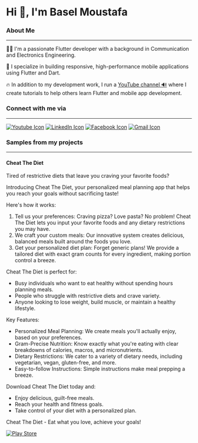 # Hi 👋, I'm Basel Moustafa

### About Me
___
👷‍♂️ I'm a passionate Flutter developer with a background in Communication and Electronics Engineering. 

📱 I specialize in building responsive, high-performance mobile applications using Flutter and Dart. 

🔥 In addition to my development work, I run a [YouTube channel 🔊](https://www.youtube.com/channel/UCylWI6oOCP8M8bJsT9CGVsw) where I create tutorials to help others learn Flutter and mobile app development.

### Connect with me via
___


[![Youtube Icon](https://camo.githubusercontent.com/6a4d47c20e767f1cd370762b5da60a005673f3655aa182fda047e07f2a40bbd6/68747470733a2f2f696d672e736869656c64732e696f2f62616467652f796f75747562652d4646303030302e7376673f7374796c653d666f722d7468652d6261646765266c6f676f3d796f7574756265266c6f676f436f6c6f723d7768697465)](https://www.youtube.com/channel/UCylWI6oOCP8M8bJsT9CGVsw)  [![LinkedIn Icon](https://camo.githubusercontent.com/5eb14fe47963eb6b66a11125d7ece83551a4ce7f01a62714e920120a1086a878/68747470733a2f2f696d672e736869656c64732e696f2f62616467652f6c696e6b6564696e2d3030373762352e7376673f7374796c653d666f722d7468652d6261646765266c6f676f3d6c696e6b6564696e266c6f676f436f6c6f723d7768697465)](https://www.linkedin.com/in/basel-moustafa-943050248/) [![Facebook Icon](https://camo.githubusercontent.com/155b9f20f4a0a3f587b3846d54e1e1160e84bdfbace82dafb6daca9213e3807d/68747470733a2f2f696d672e736869656c64732e696f2f62616467652f46616365626f6f6b2d3432363742322e7376673f7374796c653d666f722d7468652d6261646765266c6f676f3d66616365626f6f6b266c6f676f436f6c6f723d7768697465)](https://www.facebook.com/basel.mostafa.33) [![Gmail Icon](https://img.shields.io/badge/Gmail-D14836?style=for-the-badge&logo=gmail&logoColor=white)](https://mail.google.com/mail/?view=cm&fs=1&to=basel.moustafa2000@gmail.com)
### Samples from my projects
___
#### Cheat The Diet


Tired of restrictive diets that leave you craving your favorite foods?

Introducing Cheat The Diet, your personalized meal planning app that helps you reach your goals without sacrificing taste!

Here's how it works:

1. Tell us your preferences: Craving pizza? Love pasta? No problem! Cheat The Diet lets you input your favorite foods and any dietary restrictions you may have.
2. We craft your custom meals: Our innovative system creates delicious, balanced meals built around the foods you love.
3. Get your personalized diet plan: Forget generic plans! We provide a tailored diet with exact gram counts for every ingredient, making portion control a breeze.

Cheat The Diet is perfect for:

* Busy individuals who want to eat healthy without spending hours planning meals.
* People who struggle with restrictive diets and crave variety.
* Anyone looking to lose weight, build muscle, or maintain a healthy lifestyle.

Key Features:

* Personalized Meal Planning: We create meals you'll actually enjoy, based on your preferences.
* Gram-Precise Nutrition: Know exactly what you're eating with clear breakdowns of calories, macros, and micronutrients.
* Dietary Restrictions: We cater to a variety of dietary needs, including vegetarian, vegan, gluten-free, and more.
* Easy-to-follow Instructions: Simple instructions make meal prepping a breeze.

Download Cheat The Diet today and:

* Enjoy delicious, guilt-free meals.
* Reach your health and fitness goals.
* Take control of your diet with a personalized plan.

Cheat The Diet - Eat what you love, achieve your goals!

[![Play Store](https://camo.githubusercontent.com/3898cbf18edd82714bd2bedd34ffdbd159cc6f25ff4ee63b839f44d2ba278230/68747470733a2f2f696d672e736869656c64732e696f2f62616467652f47657425323069742532306f6e253230676f6f676c65253230706c61792d626c75652e7376673f7374796c653d666f722d7468652d6261646765266c6f676f3d676f6f676c652d706c6179)](https://play.google.com/store/apps/details?id=cheat.the.diet.application&hl=ar)

